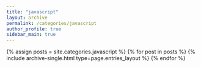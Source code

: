 ```yaml
---
title: "javascript"
layout: archive
permalink: /categories/javascript
author_profile: true
sidebar_main: true
---
```



{% assign posts = site.categories.javascript %}
{% for post in posts %} {% include archive-single.html type=page.entries_layout %} {% endfor %}